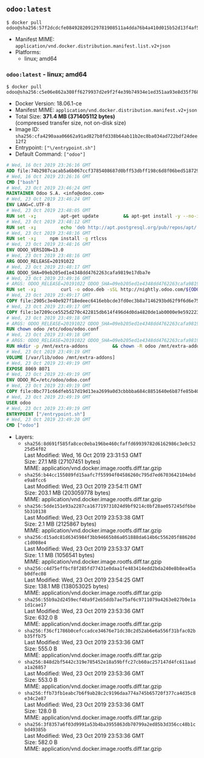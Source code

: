 ## `odoo:latest`

```console
$ docker pull odoo@sha256:57f2dcdcfe084928209129781908511a4dda76b4a410d015b52d13f4af56a665
```

-	Manifest MIME: `application/vnd.docker.distribution.manifest.list.v2+json`
-	Platforms:
	-	linux; amd64

### `odoo:latest` - linux; amd64

```console
$ docker pull odoo@sha256:c5e06e862a308ff6279937d2e9f2f4e39b74934e1ed351aa93e8d35f76872361
```

-	Docker Version: 18.06.1-ce
-	Manifest MIME: `application/vnd.docker.distribution.manifest.v2+json`
-	Total Size: **371.4 MB (371405112 bytes)**  
	(compressed transfer size, not on-disk size)
-	Image ID: `sha256:cfa4290aaa06662a91ad827b8fd338b64ab11b2ec8ba034ad722bdf24dee12f2`
-	Entrypoint: `["\/entrypoint.sh"]`
-	Default Command: `["odoo"]`

```dockerfile
# Wed, 16 Oct 2019 23:26:16 GMT
ADD file:74b2987cacab5a6b067ccf3785408687d0bff53dbff198c6d8f06bed5187292c in / 
# Wed, 16 Oct 2019 23:26:16 GMT
CMD ["bash"]
# Wed, 23 Oct 2019 23:46:24 GMT
MAINTAINER Odoo S.A. <info@odoo.com>
# Wed, 23 Oct 2019 23:46:24 GMT
ENV LANG=C.UTF-8
# Wed, 23 Oct 2019 23:48:05 GMT
RUN set -x;         apt-get update         && apt-get install -y --no-install-recommends             ca-certificates             curl             dirmngr             fonts-noto-cjk             gnupg             libssl-dev             node-less             npm             python3-num2words             python3-pip             python3-phonenumbers             python3-pyldap             python3-qrcode             python3-renderpm             python3-setuptools             python3-vobject             python3-watchdog             python3-xlwt             xz-utils         && curl -o wkhtmltox.deb -sSL https://github.com/wkhtmltopdf/wkhtmltopdf/releases/download/0.12.5/wkhtmltox_0.12.5-1.stretch_amd64.deb         && echo '7e35a63f9db14f93ec7feeb0fce76b30c08f2057 wkhtmltox.deb' | sha1sum -c -         && apt-get install -y --no-install-recommends ./wkhtmltox.deb         && rm -rf /var/lib/apt/lists/* wkhtmltox.deb
# Wed, 23 Oct 2019 23:48:12 GMT
RUN set -x;         echo 'deb http://apt.postgresql.org/pub/repos/apt/ buster-pgdg main' > etc/apt/sources.list.d/pgdg.list         && export GNUPGHOME="$(mktemp -d)"         && repokey='B97B0AFCAA1A47F044F244A07FCC7D46ACCC4CF8'         && gpg --batch --keyserver keyserver.ubuntu.com --recv-keys "${repokey}"         && gpg --batch --armor --export "${repokey}" > /etc/apt/trusted.gpg.d/pgdg.gpg.asc         && gpgconf --kill all         && rm -rf "$GNUPGHOME"         && apt-get update          && apt-get install -y postgresql-client         && rm -rf /var/lib/apt/lists/*
# Wed, 23 Oct 2019 23:48:16 GMT
RUN set -x;     npm install -g rtlcss
# Wed, 23 Oct 2019 23:48:16 GMT
ENV ODOO_VERSION=13.0
# Wed, 23 Oct 2019 23:48:16 GMT
ARG ODOO_RELEASE=20191022
# Wed, 23 Oct 2019 23:48:17 GMT
ARG ODOO_SHA=09eb205ed1e4348dd4762263cafa9819e17dba7e
# Wed, 23 Oct 2019 23:49:16 GMT
# ARGS: ODOO_RELEASE=20191022 ODOO_SHA=09eb205ed1e4348dd4762263cafa9819e17dba7e
RUN set -x;         curl -o odoo.deb -sSL http://nightly.odoo.com/${ODOO_VERSION}/nightly/deb/odoo_${ODOO_VERSION}.${ODOO_RELEASE}_all.deb         && echo "${ODOO_SHA} odoo.deb" | sha1sum -c -         && dpkg --force-depends -i odoo.deb         && apt-get update         && apt-get -y install -f --no-install-recommends         && rm -rf /var/lib/apt/lists/* odoo.deb
# Wed, 23 Oct 2019 23:49:17 GMT
COPY file:2905c3e40e927f18edeec6416ebbcde3fd0ec3b8a7146293bd62f9f6d6e7583f in / 
# Wed, 23 Oct 2019 23:49:17 GMT
COPY file:1e7209cce5525d270c422815db614f496d4d0da4820de1ab0000e9e592223235 in /etc/odoo/ 
# Wed, 23 Oct 2019 23:49:18 GMT
# ARGS: ODOO_RELEASE=20191022 ODOO_SHA=09eb205ed1e4348dd4762263cafa9819e17dba7e
RUN chown odoo /etc/odoo/odoo.conf
# Wed, 23 Oct 2019 23:49:18 GMT
# ARGS: ODOO_RELEASE=20191022 ODOO_SHA=09eb205ed1e4348dd4762263cafa9819e17dba7e
RUN mkdir -p /mnt/extra-addons         && chown -R odoo /mnt/extra-addons
# Wed, 23 Oct 2019 23:49:19 GMT
VOLUME [/var/lib/odoo /mnt/extra-addons]
# Wed, 23 Oct 2019 23:49:19 GMT
EXPOSE 8069 8071
# Wed, 23 Oct 2019 23:49:19 GMT
ENV ODOO_RC=/etc/odoo/odoo.conf
# Wed, 23 Oct 2019 23:49:19 GMT
COPY file:0bc771c66dfeb517d19d13ea2699a0d3cbbbba684c8851640e6b87fe85b40619 in /usr/local/bin/wait-for-psql.py 
# Wed, 23 Oct 2019 23:49:19 GMT
USER odoo
# Wed, 23 Oct 2019 23:49:19 GMT
ENTRYPOINT ["/entrypoint.sh"]
# Wed, 23 Oct 2019 23:49:20 GMT
CMD ["odoo"]
```

-	Layers:
	-	`sha256:8d691f585fa8cec0eba196be460cfaffd69939782d6162986c3e0c5225d54f02`  
		Last Modified: Wed, 16 Oct 2019 23:31:53 GMT  
		Size: 27.1 MB (27107451 bytes)  
		MIME: application/vnd.docker.image.rootfs.diff.tar.gzip
	-	`sha256:b44cc155089fd15aafc7f55994f04586260c795d7ed6703642104ebde9a8fcc6`  
		Last Modified: Wed, 23 Oct 2019 23:54:11 GMT  
		Size: 203.1 MB (203059778 bytes)  
		MIME: application/vnd.docker.image.rootfs.diff.tar.gzip
	-	`sha256:5dde151e93a2287ca167719731024d9bf9214c0bf28ae057245df6be5b310138`  
		Last Modified: Wed, 23 Oct 2019 23:53:38 GMT  
		Size: 2.1 MB (2125867 bytes)  
		MIME: application/vnd.docker.image.rootfs.diff.tar.gzip
	-	`sha256:d15adc81d6345984f3bb94665b86a051888da614b6c556205f88620dc1d008e4`  
		Last Modified: Wed, 23 Oct 2019 23:53:37 GMT  
		Size: 1.1 MB (1056541 bytes)  
		MIME: application/vnd.docker.image.rootfs.diff.tar.gzip
	-	`sha256:c4d75effbcf8f285fd77431e0daa1fe483414edd2bda240e8b8ea45ab0dfec08`  
		Last Modified: Wed, 23 Oct 2019 23:54:25 GMT  
		Size: 138.1 MB (138053025 bytes)  
		MIME: application/vnd.docker.image.rootfs.diff.tar.gzip
	-	`sha256:55b9a2d2459ecf40a9f2eb5ddb7ae75af6c9711079a4263e027b0e1a1d1cae17`  
		Last Modified: Wed, 23 Oct 2019 23:53:36 GMT  
		Size: 632.0 B  
		MIME: application/vnd.docker.image.rootfs.diff.tar.gzip
	-	`sha256:f36cf1786b0cefccadce34676e71dc38c2d52ab6e6a556f31bfac02bb35ffb75`  
		Last Modified: Wed, 23 Oct 2019 23:53:36 GMT  
		Size: 555.0 B  
		MIME: application/vnd.docker.image.rootfs.diff.tar.gzip
	-	`sha256:848d2bf5442c319e785452e18a59bffc27cb60ac257147d4fc611aada1a26857`  
		Last Modified: Wed, 23 Oct 2019 23:53:36 GMT  
		Size: 553.0 B  
		MIME: application/vnd.docker.image.rootfs.diff.tar.gzip
	-	`sha256:ffb73fb1eabc7b6f9ab28c2c9196daa774a745b65720f377ca4d35c8e34c2e87`  
		Last Modified: Wed, 23 Oct 2019 23:53:36 GMT  
		Size: 128.0 B  
		MIME: application/vnd.docker.image.rootfs.diff.tar.gzip
	-	`sha256:3f8357a6f03d9991a53b4ba3955863db70799a2ed85b3d356cc48b1cbd49385b`  
		Last Modified: Wed, 23 Oct 2019 23:53:36 GMT  
		Size: 582.0 B  
		MIME: application/vnd.docker.image.rootfs.diff.tar.gzip
